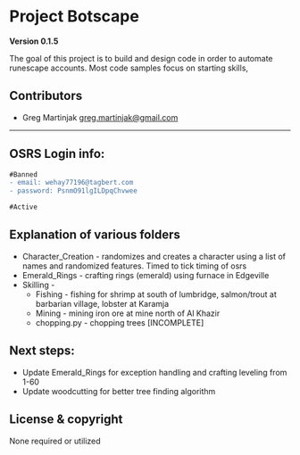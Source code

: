 # Project Botscape

**Version 0.1.5**

The goal of this project is to build and design code in order to automate runescape accounts.
Most code samples focus on starting skills, 

## Contributors
- Greg Martinjak <greg.martinjak@gmail.com>
---

## OSRS Login info:
```diff
#Banned
- email: wehay77196@tagbert.com 
- password: PsnmO91lgILDpqChvwee 

#Active

```
## Explanation of various folders
- Character_Creation - randomizes and creates a character using a list of names and randomized features.  Timed to tick timing of osrs
- Emerald_Rings - crafting rings (emerald) using furnace in Edgeville
- Skilling - 
    - Fishing - fishing for shrimp at south of lumbridge, salmon/trout at barbarian village, lobster at Karamja
    - Mining - mining iron ore at mine north of Al Khazir
    - chopping.py - chopping trees [INCOMPLETE]

## Next steps:
- Update Emerald_Rings for exception handling and crafting leveling from 1-60
- Update woodcutting for better tree finding algorithm

## License & copyright
None required or utilized